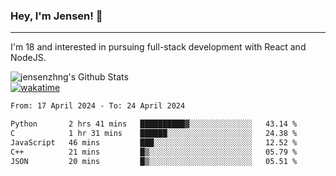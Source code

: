 ### Hey, I'm Jensen! 👋

---

I'm 18 and interested in pursuing full-stack development with React and NodeJS.

![jensenzhng's Github Stats](https://github-readme-stats.vercel.app/api?username=jensenzhng&theme=dark&show_icons=true&count_private=true)
<br />
[![wakatime](https://wakatime.com/badge/user/cbfc263d-3611-4e36-8278-8fad45fe3f62.svg)](https://wakatime.com/@cbfc263d-3611-4e36-8278-8fad45fe3f62)

<!--START_SECTION:waka-->

```txt
From: 17 April 2024 - To: 24 April 2024

Python       2 hrs 41 mins   ██████████▓░░░░░░░░░░░░░░   43.14 %
C            1 hr 31 mins    ██████░░░░░░░░░░░░░░░░░░░   24.38 %
JavaScript   46 mins         ███░░░░░░░░░░░░░░░░░░░░░░   12.52 %
C++          21 mins         █▒░░░░░░░░░░░░░░░░░░░░░░░   05.79 %
JSON         20 mins         █▒░░░░░░░░░░░░░░░░░░░░░░░   05.51 %
```

<!--END_SECTION:waka-->
